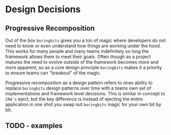 # Design Decisions

## Progressive Recomposition
Out of the box `boringbits` gives you a ton of magic where developers do not need to know or even understand how things are working under the hood.  This works for many people and many teams indefinitely so long the framework allows them to meet their goals.  Often though as a project matures the need to evolve outside of the framework becomes more and more apparent, so as a core design principle `boringbits` makes it a priority to ensure teams can "breakout" of the magic.  

Progressive recomposition as a design pattern refers to ones ability to replace `boringbits` design patterns over time with a teams own set of implementations and framework level decisions.  This is similar in concept to `CRA's` eject, but the key difference is instead of ejecting the entire application in one shot you swap out `boringbits` magic for your own bit by bit. 


## TODO - examples
